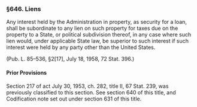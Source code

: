 ### §646. Liens ###

Any interest held by the Administration in property, as security for a loan, shall be subordinate to any lien on such property for taxes due on the property to a State, or political subdivision thereof, in any case where such lien would, under applicable State law, be superior to such interest if such interest were held by any party other than the United States.

(Pub. L. 85–536, §2[17], July 18, 1958, 72 Stat. 396.)

#### Prior Provisions ####

Section 217 of act July 30, 1953, ch. 282, title II, 67 Stat. 239, was previously classified to this section. See section 640 of this title, and Codification note set out under section 631 of this title.